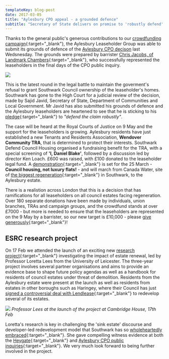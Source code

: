 ```yaml
---
templateKey: blog-post
date: 2017-03-05
title: "Aylesbury CPO appeal - a grounded defence"
subtitle: "Secretary of State delivers on promise to 'robustly defend' his decision against Southwark's appeal"
---
```

Thanks to the general public's generous contributions to our [crowdfunding campaign](https://www.gofundme.com/aylesbury-the-right-to-a-community-2uefgf2s){:target="_blank"}, the Aylesbury Leaseholder Group was able to submit its grounds of defence of the [Aylesbury CPO decison](http://35percent.org/2016-09-18-aylesbury-compulsory-purchase-order-rejected/) last Wedsnesday.  The grounds were prepared by barrister [Chris Jacobs, of Landmark Chambers](http://www.landmarkchambers.co.uk/christopher_jacobs){:target="_blank"}, who successfully represented the leaseholders in the final days of the CPO public inquiry.

![](http://35percent.org/img/gofundmemarch.png)

This is the latest round in the legal battle to maintain the goverment's refusal to grant Southwark Council ownership of the leaseholder's homes.  Southwark has gone to the High Court for a judicial review of the decision, made by Sajid Javid, Secretary of State, Department of Communities and Local Government. Mr Javid has also submitted his grounds of defence and the Aylesbury leaseholders are heartened to see that he is sticking to his [pledge](http://35percent.org/img/SoSresponsetoLbC.pdf){:target="_blank"} to _"defend the claim robustly"_.

The case will be heard at the Royal Courts of Justice on 9 May and the support for the leaseholders is growing. Aylesbury residents have just established a new Tenants and Residents Association, __Wendover Community TRA__, that is determined to protect their interests.  Southwark Defend Council Housing organised a fundraising benefit for the TRA, with a special screening of __'I, Daniel Blake'__, followed by a discussion led by director Ken Loach. £600 was raised, with £100 donated to the leaseholder legal fund. A 
[demonstration](https://gallery.mailchimp.com/cb39db56cab07dad23385b7eb/files/26eb3e2e-2b6a-47ee-adf7-54a8a9baa8cc/southwarkDCH_demo_25March2017_A6_2pp_web_4133_.pdf){:target="_blank"} is set for the 25 March  - __Council housing, not luxury flats!__ - and will march from Canada Water, site of [the biggest regeneration](http://35percent.org/canada-water/){:target="_blank"} in Southwark, to the Aylesbury estate. 

There is a realistion across London that this is a decision that has ramifications for all leaseholders on all council estates facing regeneration. Over 180 separate donations have been made by individuals, union branches, TRAs and campaign groups, and the crowdfund stands at over £7000 - but more is needed to ensure that the leaseholders are represented on the 9 May by a barrister, so our new target is £10,000 - please [give generously](https://www.gofundme.com/aylesbury-the-right-to-a-community-2uefgf2s){:target="_blank"}!

## ESRC research project 
On 17 Feb we attended the launch of an exciting new [research project](http://gtr.rcuk.ac.uk/projects?ref=ES%2FN015053%2F1){:target="_blank"} investigating the impact of estate renewal, led by Professor Loretta Lees from the University of Leicester. The three-year project involves several partner organisations and aims to provide an evidence base to shape future policy agendas as well as a handbook for residents of council estates under threat of demolition. Residents from the Aylesbury estate were present at the launch as well as residents from estates in other boroughs such as Haringey, where their Council has just [signed a controversial deal with Lendlease](http://www.standard.co.uk/news/politics/2bn-selloff-of-haringey-council-property-will-force-out-families-and-destroy-community-a3480646.html){:target="_blank"} to redevelop several of its estates.

![](http://35percent.org/img/lorettacambridgehouse.jpg)
*Professor Lees at the launch of the project at Cambridge House, 17th Feb*

Loretta's research is key in challenging the 'sink estate' discourse and developer-led redevelopment model that Southwark has so [wholeheartedly embraced](http://www.progressonline.org.uk/2016/01/14/camerons-has-much-to-learn-on-housing/){:target="_blank"}. She gave compelling witness evidence at both the [Heygate](http://35percent.org/2013-07-18-regeneration-branded-miserable-failure-at-cpo-public-inquiry/){:target="_blank"} and [Aylesbury CPO public inquiries](http://35percent.org/2015-05-02-aylesbury-estate-compulsory-purchase-order-public-inquiry/){:target="_blank"}. We very much look forward to being further involved in the project. 



